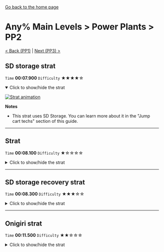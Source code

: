[Go back to the home page](https://github.com/Doublevil/scbspeedrun)

# Any% Main Levels > Power Plants > PP2

[< Back (PP1)](https://github.com/Doublevil/scbspeedrun/blob/main/levels/any_ml/pp/PP1.md) | [Next (PP3) >](https://github.com/Doublevil/scbspeedrun/blob/main/levels/any_ml/pp/PP3.md)

## SD storage strat

`Time` **00:07.900** `Difficulty` ★★★★☆
<details open>
  <summary>Click to show/hide the strat</summary>

  [![Strat animation](https://github.com/Doublevil/scbspeedrun/blob/main/media/levels/pp/PP2_SDStorage.webp)](https://github.com/Doublevil/scbspeedrun/blob/main/media/levels/pp/PP2_SDStorage.mp4?raw=true)

  **Notes**
  - This strat uses SD Storage. You can learn more about it in the "Jump cart techs" section of this guide.
</details>

---
## Strat

`Time` **00:08.100** `Difficulty` ★☆☆☆☆
<details>
  <summary>Click to show/hide the strat</summary>

  [![Strat animation](https://github.com/Doublevil/scbspeedrun/blob/main/media/levels/pp/PP2_Strat.webp)](https://github.com/Doublevil/scbspeedrun/blob/main/media/levels/pp/PP2_Strat.mp4?raw=true)

  **Notes**
  - Jump early to avoid waiting too much for Cable Boy to fall down.
</details>

---
## SD storage recovery strat

`Time` **00:08.300** `Difficulty` ★★★☆☆
<details>
  <summary>Click to show/hide the strat</summary>

  [![Strat animation](https://github.com/Doublevil/scbspeedrun/blob/main/media/levels/pp/PP2_SDStorageRecovery.webp)](https://github.com/Doublevil/scbspeedrun/blob/main/media/levels/pp/PP2_SDStorageRecovery.mp4?raw=true)

  **Notes**
  - This strat uses SD Storage. You can learn more about it in the "Jump cart techs" section of this guide.
  - Use this one as a recovery option if you fail to get enough boosts from the SD storage strat.
</details>

---
## Onigiri strat

`Time` **00:11.500** `Difficulty` ★★☆☆☆
<details>
  <summary>Click to show/hide the strat</summary>

  [![Strat animation](https://github.com/Doublevil/scbspeedrun/blob/main/media/levels/pp/PP2_OnigiriStrat.webp)](https://github.com/Doublevil/scbspeedrun/blob/main/media/levels/pp/PP2_OnigiriStrat.mp4?raw=true)

  **Notes**
  - Other onigiri routes like jumping over the goal to grab the onigiri and go back, or going below the level entirely, are significantly slower.
</details>
